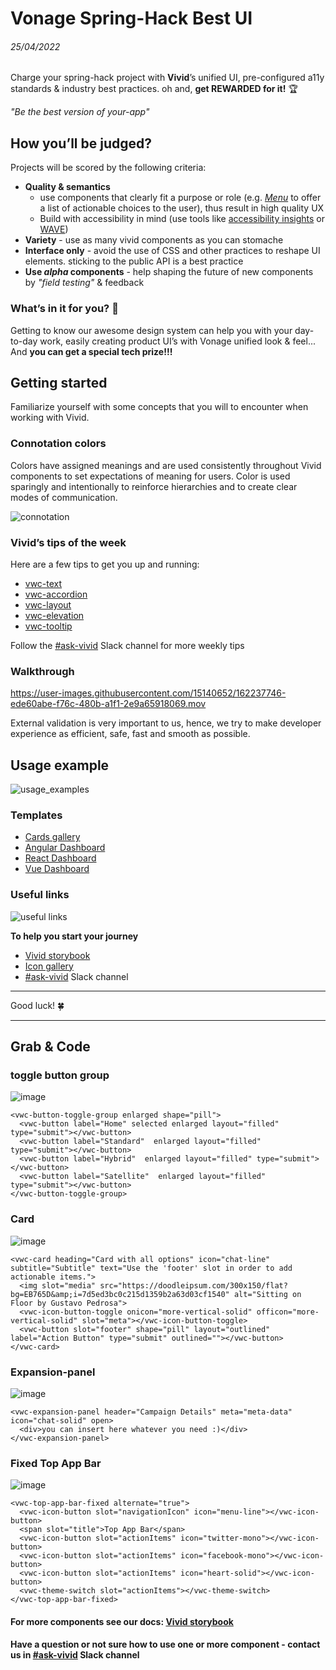 # Vonage Spring-Hack Best UI

###### 25/04/2022

Charge your spring-hack project with **Vivid**’s unified UI, pre-configured a11y standards & industry best practices. oh and, **get REWARDED for it!** :trophy: 

_"Be the best version of your-app"_

## How you’ll be judged? 

Projects will be scored by the following criteria:

- **Quality & semantics**
  - use components that clearly fit a purpose or role (e.g. [_Menu_](https://vivid.vonage.com/?path=/story/components-menu-introduction--introduction) to offer a list of actionable choices to the user), thus result in high quality UX
  - Build with accessibility in mind (use tools like [accessibility insights](https://accessibilityinsights.io/docs/en/web/overview/) or [WAVE](https://wave.webaim.org/extension/))
- **Variety** - use as many vivid components as you can stomache
- **Interface only** - avoid the use of CSS and other practices to reshape UI elements. sticking to the public API is a best practice
- **Use _alpha_ components** - help shaping the future of new components by _"field testing"_ & feedback

### What’s in it for you? 🫵

Getting to know our awesome design system can help you with your day-to-day work, easily creating product UI’s with Vonage unified look & feel... 
And **you can get a special tech prize!!!**

## Getting started

Familiarize yourself with some concepts that you will to encounter when working with Vivid.

### Connotation colors

Colors have assigned meanings and are used consistently throughout Vivid components to set expectations of meaning for users. Color is used sparingly and intentionally to reinforce hierarchies and to create clear modes of communication.

![connotation](https://user-images.githubusercontent.com/67224525/162247250-1860087e-b154-4fb1-bcb6-b7c7ce3f7841.png)

### Vivid’s tips of the week

Here are a few tips to get you up and running:

- [vwc-text](https://vonage.slack.com/archives/C013F0YKH99/p1647250051448129)
- [vwc-accordion](https://vonage.slack.com/archives/C013F0YKH99/p1647849457477329)
- [vwc-layout](https://vonage.slack.com/archives/C013F0YKH99/p1648458616961079)
- [vwc-elevation](https://vonage.slack.com/archives/C013F0YKH99/p1649060648690219)
- [vwc-tooltip](https://vonage.slack.com/archives/C013F0YKH99/p1649671238530569)

Follow the [#ask-vivid](https://vonage.slack.com/archives/C013F0YKH99) Slack channel for more weekly tips

### Walkthrough

https://user-images.githubusercontent.com/15140652/162237746-ede60abe-f76c-480b-a1f1-2e9a65918069.mov

External validation is very important to us, hence, we try to make developer experience as efficient, safe, fast and smooth as possible.

## Usage example

![usage_examples](https://user-images.githubusercontent.com/67224525/162247167-e3df09f2-90f3-4ebc-85ad-5da10c3026c3.svg)

### Templates

- [Cards gallery](https://codesandbox.io/s/layout-card-tbgzpr?file=/sandbox.config.json)
- [Angular Dashboard](https://codesandbox.io/s/vivid-spring-hack-angular-demo-vcnn9p)
- [React Dashboard](https://codesandbox.io/s/vivid-spring-hack-react-example-c3x0tk)
- [Vue Dashboard](https://codesandbox.io/s/vivid-spring-hack-vue-demo-2q6mqu)

### Useful links

![useful links](https://user-images.githubusercontent.com/67224525/162243636-079264f5-9595-4a8d-836e-8d0d014acfe6.svg)

**To help you start your journey**

- [Vivid storybook](https://vivid.vonage.com)
- [Icon gallery](https://icons.vivid.vonage.com)
- [#ask-vivid](https://vonage.slack.com/archives/C013F0YKH99) Slack channel

<hr>

Good luck! 🍀

<hr>

## Grab & Code
### toggle button group

![image](https://user-images.githubusercontent.com/7512792/165079245-089f1c30-caae-46c9-b358-b86e896b366b.png)

```
<vwc-button-toggle-group enlarged shape="pill">
  <vwc-button label="Home" selected enlarged layout="filled" type="submit"></vwc-button>
  <vwc-button label="Standard"  enlarged layout="filled" type="submit"></vwc-button>
  <vwc-button label="Hybrid"  enlarged layout="filled" type="submit"></vwc-button>
  <vwc-button label="Satellite"  enlarged layout="filled" type="submit"></vwc-button>
</vwc-button-toggle-group>
```


### Card
![image](https://user-images.githubusercontent.com/7512792/165087799-6b548c79-ed2d-44c0-8af0-74bdffe39cc9.png)
```
<vwc-card heading="Card with all options" icon="chat-line" subtitle="Subtitle" text="Use the 'footer' slot in order to add actionable items.">
  <img slot="media" src="https://doodleipsum.com/300x150/flat?bg=EB765D&amp;i=7d5ed3bc0c215d1359b2a63d03cf1540" alt="Sitting on Floor by Gustavo Pedrosa">
  <vwc-icon-button-toggle onicon="more-vertical-solid" officon="more-vertical-solid" slot="meta"></vwc-icon-button-toggle>
  <vwc-button slot="footer" shape="pill" layout="outlined" label="Action Button" type="submit" outlined=""></vwc-button>
</vwc-card>
```

### Expansion-panel
![image](https://user-images.githubusercontent.com/7512792/165090809-b03d5748-0914-4f8d-a76a-8bd9a138ed6e.png)
```
<vwc-expansion-panel header="Campaign Details" meta="meta-data" icon="chat-solid" open>
  <div>you can insert here whatever you need :)</div>
</vwc-expansion-panel>
```

### Fixed Top App Bar
![image](https://user-images.githubusercontent.com/7512792/165092295-ecc431e4-9e1c-4ab9-a6d7-4b0013724ddc.png)
```
<vwc-top-app-bar-fixed alternate="true">
  <vwc-icon-button slot="navigationIcon" icon="menu-line"></vwc-icon-button>
  <span slot="title">Top App Bar</span>
  <vwc-icon-button slot="actionItems" icon="twitter-mono"></vwc-icon-button>
  <vwc-icon-button slot="actionItems" icon="facebook-mono"></vwc-icon-button>
  <vwc-icon-button slot="actionItems" icon="heart-solid"></vwc-icon-button>
  <vwc-theme-switch slot="actionItems"></vwc-theme-switch>
</vwc-top-app-bar-fixed>
```

#### For more components see our docs: [Vivid storybook](https://vivid.vonage.com)

#### Have a question or not sure how to use one or more component - contact us in [#ask-vivid](https://vonage.slack.com/archives/C013F0YKH99) Slack channel

